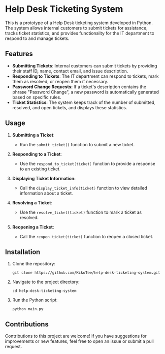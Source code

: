 # Help Desk Ticketing System

This is a prototype of a Help Desk ticketing system developed in Python. The system allows internal customers to submit tickets for assistance, tracks ticket statistics, and provides functionality for the IT department to respond to and manage tickets.

## Features

- **Submitting Tickets**: Internal customers can submit tickets by providing their staff ID, name, contact email, and issue description.
- **Responding to Tickets**: The IT department can respond to tickets, mark them as resolved, or reopen them if necessary.
- **Password Change Requests**: If a ticket's description contains the phrase "Password Change", a new password is automatically generated based on specific rules.
- **Ticket Statistics**: The system keeps track of the number of submitted, resolved, and open tickets, and displays these statistics.

## Usage

1. **Submitting a Ticket**:
    - Run the `submit_ticket()` function to submit a new ticket.
  
2. **Responding to a Ticket**:
    - Use the `respond_to_ticket(ticket)` function to provide a response to an existing ticket.

3. **Displaying Ticket Information**:
    - Call the `display_ticket_info(ticket)` function to view detailed information about a ticket.
  
4. **Resolving a Ticket**:
    - Use the `resolve_ticket(ticket)` function to mark a ticket as resolved.

5. **Reopening a Ticket**:
    - Call the `reopen_ticket(ticket)` function to reopen a closed ticket.

## Installation

1. Clone the repository:

    ```
    git clone https://github.com/KikoTee/help-desk-ticketing-system.git
    ```

2. Navigate to the project directory:

    ```
    cd help-desk-ticketing-system
    ```

3. Run the Python script:

    ```
    python main.py
    ```

## Contributions

Contributions to this project are welcome! If you have suggestions for improvements or new features, feel free to open an issue or submit a pull request.
